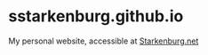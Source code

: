 # sstarkenburg.github.io
My personal website, accessible at [Starkenburg.net](http://starkenburg.net) 
